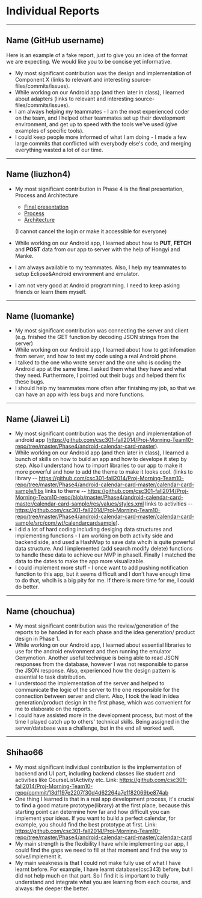 # Individual Reports

-----

## Name (GitHub username)

Here is an example of a fake report, just to give you an idea of the format we are expecting.
We would like you to be concise yet informative.

 * My most significant contribution was the design and implementation of Component X (links to relevant and interesting source-files/commits/issues).
 * While working on our Android app (and then later in class), I learned about adapters (links to relevant and interesting source-files/commits/issues).
 * I am always helping my teammates - I am the most experienced coder on the team, and I helped other teammates set up their development environment, and get up to speed with the tools we've used (give examples of specific tools).
 * I could keep people more informed of what I am doing - I made a few large commits that conflicted with everybody else's code, and merging everything wasted a lot of our time.

----

## Name (liuzhon4)

* My most significant contribution in Phase 4 is the final presentation, Process and Architecture 
	* [Final presentation](https://github.com/csc301-fall2014/Proj-Morning-Team10-repo/commit/73471bed89e2ec6b0756d7f515808016fa518fd7)
	* [Process](https://github.com/csc301-fall2014/Proj-Morning-Team10-repo/commit/ca6f0d66f8aab2be1799c139cee2dc7b8ca0557f)
	* [Architecture](https://github.com/csc301-fall2014/Proj-Morning-Team10-repo/commit/66e15dfa8a666ea0b2fbfa2d0fedaa036735b474)
	 
	(I cannot cancel the login or make it accessible for everyone)

* While working on our Android app, I learned about how to **PUT**, **FETCH** and **POST** data from our app to server with the help of Hongyi and Manke.  

* I am always available to my teammates. Also, I help my teammates to setup Eclipse&Android environment and emulator.

* I am not very good at Android programming. I need to keep asking friends or learn them myself. 


----

## Name (luomanke)

* My most significant contribution was connecting the server and client (e.g. fnished the GET function by decoding JSON strings from the server)
* While working on our Android app, I learned about how to get infomation from server, and how to test my code using a real Android phone. 
* I talked to the one who wrote server and the one who is coding the Android app at the same time. I asked them what they have and what they need. Furthermore, I pointed out their bugs and helped them fix these bugs.
* I should help my teammates more often after finishing my job, so that we can have an app with less bugs and more functions. 

----

## Name (Jiawei Li)

 * My most significant contribution was the design and implementation of android app (https://github.com/csc301-fall2014/Proj-Morning-Team10-repo/tree/master/Phase4/android-calendar-card-master).
 * While working on our Android app (and then later in class), I learned a bunch of skills on how to build an app and how to develope it step by step. Also I understand how to import libraries to our app to make it more powerful and how to add the theme to make it looks cool.                                                                                            (links to library -- https://github.com/csc301-fall2014/Proj-Morning-Team10-repo/tree/master/Phase4/android-calendar-card-master/calendar-card-sample/libs                                                                                            links to theme -- https://github.com/csc301-fall2014/Proj-Morning-Team10-repo/blob/master/Phase4/android-calendar-card-master/calendar-card-sample/res/values/styles.xml                                                                             links to activities -- https://github.com/csc301-fall2014/Proj-Morning-Team10-repo/tree/master/Phase4/android-calendar-card-master/calendar-card-sample/src/com/wt/calendarcardsample).
 * I did a lot of hard coding including desiging data structures and implementing functions - I am working on both activity side and backend side, and used a HashMap to save data whcih is quite powerful data structure. And I implemented (add search modify delete) functions to handle these data to achieve our MVP in phaseII. Finally I matched the data to the dates to make the app more visualizable. 
 * I could implement more stuff - I once want to add pushing notification function to this app, but it seems difficult and I don't have enough time to do that, whcih is a big pity for me. If there is more time for me, I could do better.

----

## Name (chouchua)
* My most significant contribution was the review/generation of the reports to be handed in for each phase and the idea generation/ product design in Phase 1.
 * While working on our Android app, I learned about essential libraries to use for the android environment and then running the emulator Genymotion. Another useful technique is being able to read JSON responses from the database, however I was not responsible to parse the JSON response. Also, experienced how the design pattern is essential to task distribution.
 * I understood the implementation of the server and helped to communicate the logic of the server to the one responsible for the connection between server and client. Also, I took the lead in idea generation/product design in the first phase, which was convenient for me to elaborate on the reports.
 * I could have assisted more in the development process, but most of the time I played catch up to others' technical skills. Being assigned in the server/database was a challenge, but in the end all worked well.

----

## Shihao66
* My most significant individual contribution is the implementation of backend and UI part, including backend classes like student and activities like CourseListActivity etc.
 Link: https://github.com/csc301-fall2014/Proj-Morning-Team10-repo/commit/13df197e2207f30d4d62264a7e1f82069be874ab
* One thing I learned is that in a real app development process, it's crucial to find a good mature prototype(library) at the first place, because this starting point can determine how far and how difficult you can implement your ideas. If you want to build a perfect calendar, for example, you should find the best prototype at first.
 Link: https://github.com/csc301-fall2014/Proj-Morning-Team10-repo/tree/master/Phase4/android-calendar-card-master/calendar-card
* My main strength is the flexibility I have while implementing our app, I could find the gaps we need to fill at that moment and find the way to solve/implement it. 
* My main weakness is that I could not make fully use of what I have learnt before. For example, I have learnt database(csc343) before, but I did not help much on that part. So I find it is important to trully understand and integrate what you are learning from each course, and always: the deeper the better.

